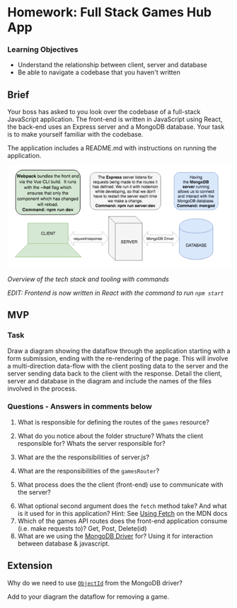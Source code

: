 # Homework: Full Stack Games Hub App

### Learning Objectives

- Understand the relationship between client, server and database
- Be able to navigate a codebase that you haven't written

## Brief

Your boss has asked to you look over the codebase of a full-stack JavaScript application. The front-end is written in JavaScript using React, the back-end uses an Express server and a MongoDB database. Your task is to make yourself familiar with the codebase.

The application includes a README.md with instructions on running the application.

![Overview of the tech stack and tooling with commands](images/tech_stack_with_commands.png)

*Overview of the tech stack and tooling with commands*

*EDIT: Frontend is now written in React with the command to run `npm start`*

## MVP

### Task

Draw a diagram showing the dataflow through the application starting with a form submission, ending with the re-rendering of the page. This will involve a multi-direction data-flow with the client posting data to the server and the server sending data back to the client with the response. Detail the client, server and database in the diagram and include the names of the files involved in the process.

### Questions - Answers in comments below

1. What is responsible for defining the routes of the `games` resource?
<!-- create_router.js using express-->
2. What do you notice about the folder structure?  Whats the client responsible for? Whats the server responsible for?
<!-- Folder structure seperated in two directories, client responsible front end... front end uses react, displays on webpage, updates whats coming in from back end. The back end (server) is the express server & MongoDB changing DB data .   -->
3. What are the the responsibilities of server.js?
<!-- server.js is responsible for requests on the localhost:5000. Connects games hub database with MongoDB driver. -->
4. What are the responsibilities of the `gamesRouter`?
<!-- games router resposible for routes of the games & interaction with DB for each route.  -->
5. What process does the the client (front-end) use to communicate with the server?
<!-- HTTP request, fetches information through Game Service   -->
6. What optional second argument does the `fetch` method take? And what is it used for in this application? Hint: See [Using Fetch](https://developer.mozilla.org/en-US/docs/Web/API/Fetch_API/Using_Fetch) on the MDN docs 
7. Which of the games API routes does the front-end application consume (i.e. make requests to)? Get, Post, Delete(id)
8. What are we using the [MongoDB Driver](http://mongodb.github.io/node-mongodb-native/) for? Using it for interaction between database & javascript. 

## Extension

Why do we need to use [`ObjectId`](https://mongodb.github.io/node-mongodb-native/api-bson-generated/objectid.html) from the MongoDB driver?

Add to your diagram the dataflow for removing a game.
